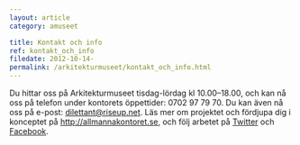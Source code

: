 ```yaml
---
layout: article
category: amuseet

title: Kontakt och info
ref: kontakt_och_info
filedate: 2012-10-14-
permalink: /arkitekturmuseet/kontakt_och_info.html
---
```


Du hittar oss på Arkitekturmuseet tisdag-lördag kl 10.00–18.00, och kan nå oss på telefon under kontorets öppettider: 0702 97 79 70. Du kan även nå oss på e-post: <dilettant@riseup.net>. Läs mer om projektet och fördjupa dig i konceptet på <http://allmannakontoret.se>, och följ arbetet på [Twitter](https://twitter.com/_dilettant) och [Facebook](https://www.facebook.com/events/439271319443620/).